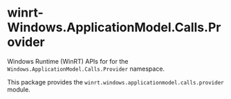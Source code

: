 <!-- warning: Please don't edit this file. It was automatically generated. -->

# winrt-Windows.ApplicationModel.Calls.Provider

Windows Runtime (WinRT) APIs for for the `Windows.ApplicationModel.Calls.Provider` namespace.

This package provides the `winrt.windows.applicationmodel.calls.provider` module.
